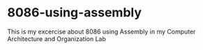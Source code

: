 # 8086-using-assembly
This is my excercise about 8086 using Assembly in my Computer Architecture and Organization Lab
